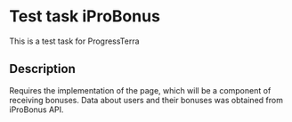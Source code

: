 # Test task iProBonus

This is a test task for ProgressTerra

## Description

Requires the implementation of the page, which will be a component of receiving bonuses.
Data about users and their bonuses was obtained from iProBonus API.
